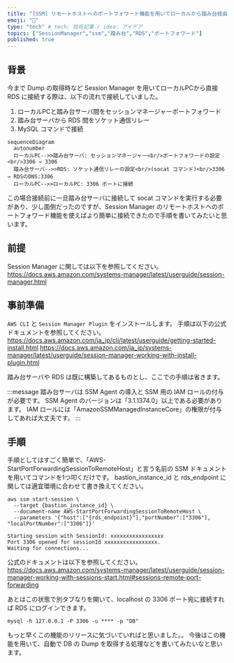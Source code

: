 ```yaml
---
title: "[SSM] リモートホストへのポートフォワード機能を用いてローカルから踏み台経由で RDS に接続する"
emoji: "📑"
type: "tech" # tech: 技術記事 / idea: アイデア
topics: ["SessionManager","ssm","踏み台","RDS","ポートフォワード"]
published: true
---
```


## 背景

今まで Dump の取得時など Session Manager を用いてローカルPCから直接 RDS に接続する際は、以下の流れで接続していました。
1. ローカルPCと踏み台サーバ間をセッションマネージャーポートフォワード
2. 踏み台サーバから RDS 間をソケット通信リレー
3. MySQL コマンドで接続

```mermaid
sequenceDiagram
  autonumber
  ローカルPC-->>踏み台サーバ: セッションマネージャー<br/>ポートフォワードの設定<br/>3306 → 3306
  踏み台サーバ-->>RDS: ソケット通信リレーの設定<br/>(socat コマンド)<br/>3306 → RDSのDNS:3306
  ローカルPC-->>ローカルPC: 3306 ポートに接続
```

この場合接続前に一旦踏み台サーバに接続して socat コマンドを実行する必要があり、少し面倒だったのですが、Session Manager のリモートホストへのポートフォワード機能を使えばより簡単に接続できたので手順を書いてみたいと思います。

## 前提

Session Manager に関しては以下を参照してください。
https://docs.aws.amazon.com/systems-manager/latest/userguide/session-manager.html

## 事前準備

`AWS CLI` と `Session Manager Plugin` をインストールします。
手順は以下の公式ドキュメントを参照してください。
https://docs.aws.amazon.com/ja_jp/cli/latest/userguide/getting-started-install.html
https://docs.aws.amazon.com/ja_jp/systems-manager/latest/userguide/session-manager-working-with-install-plugin.html

踏み台サーバや RDS は既に構築してあるものとし、ここでの手順は省きます。

:::message
踏み台サーバは SSM Agent の導入と SSM 用の IAM ロールの付与が必要です。
SSM Agent のバージョンは「3.1.1374.0」以上である必要があります。
IAM ロールには「AmazonSSMManagedInstanceCore」の権限が付与してあれば大丈夫です。
:::

## 手順

手順としてはすごく簡単で、「AWS-StartPortForwardingSessionToRemoteHost」と言う名前の SSM ドキュメントを用いてコマンドを1つ叩くだけです。
bastion_instance_id と rds_endpoint に関しては適宜環境に合わせて書き換えてください。
```
aws ssm start-session \
  --target {bastion_instance_id} \
  --document-name AWS-StartPortForwardingSessionToRemoteHost \
  --parameters '{"host":["{rds_endpoint}"],"portNumber":["3306"], "localPortNumber":["3306"]}'

Starting session with SessionId: xxxxxxxxxxxxxxxxx
Port 3306 opened for sessionId xxxxxxxxxxxxxxxxx.
Waiting for connections...
```

公式のドキュメントは以下を参照してください。
https://docs.aws.amazon.com/systems-manager/latest/userguide/session-manager-working-with-sessions-start.html#sessions-remote-port-forwarding

あとはこの状態で別タブなりを開いて、localhost の 3306 ポート宛に接続すれば RDS にログインできます。

```
mysql -h 127.0.0.1 -P 3306 -u **** -p "DB"
```

もっと早くこの機能のリリースに気づいていればと思いました。。
今後はこの機能を用いて、自動で DB の Dump を取得する処理などを書いてみたいなと思います。
